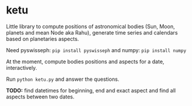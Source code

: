 # ketu

Little library to compute positions of astronomical bodies (Sun, Moon, planets and mean Node aka Rahu), generate time series and calendars based on planetaries aspects.

Need pyswisseph: `pip install pyswisseph` and numpy: `pip install numpy`

At the moment, compute bodies positions and aspects for a date, interactively.

Run `python ketu.py` and answer the questions.

**TODO:** find datetimes for beginning, end and exact aspect and find all aspects between two dates.

